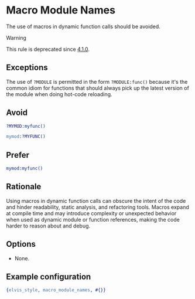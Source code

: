 # Macro Module Names

The use of macros in dynamic function calls should be avoided.

> [!WARNING]
> This rule is deprecated since [4.1.0](https://github.com/inaka/elvis_core/releases/tag/4.1.0).

## Exceptions

The use of `?MODULE` is permitted in the form `?MODULE:func()` because it's the common idiom for
functions that should always pick up the latest version of the module when doing hot-code reloading.

## Avoid

```erlang
?MYMOD:myfunc()

mymod:?MYFUNC()
```

## Prefer

```erlang
mymod:myfunc()
```

## Rationale

Using macros in dynamic function calls can obscure the intent of the code and hinder readability,
static analysis, and refactoring tools. Macros expand at compile time and may introduce complexity
or unexpected behavior when used as dynamic module or function references, making the code harder
to reason about and debug.

## Options

- None.

## Example configuration

```erlang
{elvis_style, macro_module_names, #{}}
```

